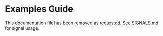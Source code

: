 # Examples Guide

This documentation file has been removed as requested. See SIGNALS.md for signal usage.
